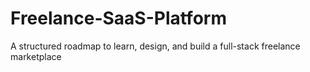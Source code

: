 # Freelance-SaaS-Platform
A structured roadmap to learn, design, and build a full-stack freelance marketplace
